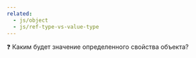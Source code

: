 ```yaml
---
related:
  - js/object
  - js/ref-type-vs-value-type
---
```


<aside>

❓ Каким будет значение определенного свойства объекта?

</aside>
